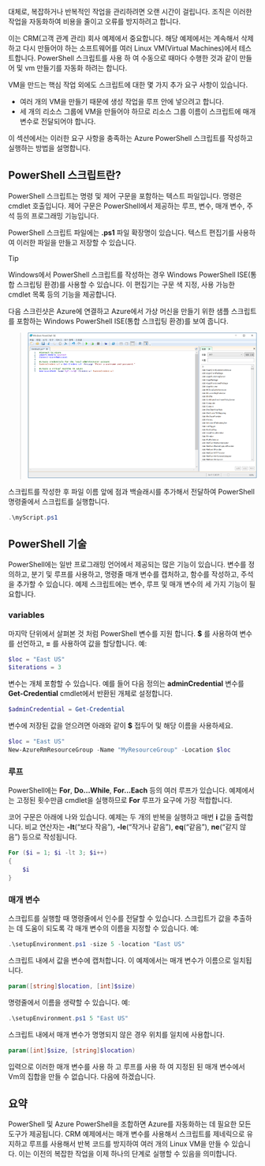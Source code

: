 대체로, 복잡하거나 반복적인 작업을 관리하려면 오랜 시간이 걸립니다. 조직은 이러한 작업을 자동화하여 비용을 줄이고 오류를 방지하려고 합니다.

이는 CRM(고객 관계 관리) 회사 예제에서 중요합니다. 해당 예제에서는 계속해서 삭제하고 다시 만들어야 하는 소프트웨어를 여러 Linux VM(Virtual Machines)에서 테스트합니다. PowerShell 스크립트를 사용 하 여 수동으로 때마다 수행한 것과 같이 만들어 및 vm 만들기를 자동화 하려는 합니다.

VM을 만드는 핵심 작업 외에도 스크립트에 대한 몇 가지 추가 요구 사항이 있습니다. 
- 여러 개의 VM을 만들기 때문에 생성 작업을 루프 안에 넣으려고 합니다.
- 세 개의 리소스 그룹에 VM을 만들어야 하므로 리소스 그룹 이름이 스크립트에 매개 변수로 전달되어야 합니다.

이 섹션에서는 이러한 요구 사항을 충족하는 Azure PowerShell 스크립트를 작성하고 실행하는 방법을 설명합니다.

## <a name="what-is-a-powershell-script"></a>PowerShell 스크립트란?
PowerShell 스크립트는 명령 및 제어 구문을 포함하는 텍스트 파일입니다. 명령은 cmdlet 호출입니다. 제어 구문은 PowerShell에서 제공하는 루프, 변수, 매개 변수, 주석 등의 프로그래밍 기능입니다.

PowerShell 스크립트 파일에는 **.ps1** 파일 확장명이 있습니다. 텍스트 편집기를 사용하여 이러한 파일을 만들고 저장할 수 있습니다. 

> [!TIP]
> Windows에서 PowerShell 스크립트를 작성하는 경우 Windows PowerShell ISE(통합 스크립팅 환경)를 사용할 수 있습니다. 이 편집기는 구문 색 지정, 사용 가능한 cmdlet 목록 등의 기능을 제공합니다.
>
다음 스크린샷은 Azure에 연결하고 Azure에서 가상 머신을 만들기 위한 샘플 스크립트를 포함하는 Windows PowerShell ISE(통합 스크립팅 환경)를 보여 줍니다.

>![가상 머신을 만드는 스크립트가 편집 창에서 열려 있는 Windows PowerShell 통합 스크립팅 환경 스크린샷](../media/7-windows-powershell-ise-screenshot.png)

스크립트를 작성한 후 파일 이름 앞에 점과 백슬래시를 추가해서 전달하여 PowerShell 명령줄에서 스크립트를 실행합니다.

```powershell
.\myScript.ps1
```

## <a name="powershell-techniques"></a>PowerShell 기술
PowerShell에는 일반 프로그래밍 언어에서 제공되는 많은 기능이 있습니다. 변수를 정의하고, 분기 및 루프를 사용하고, 명령줄 매개 변수를 캡처하고, 함수를 작성하고, 주석을 추가할 수 있습니다. 예제 스크립트에는 변수, 루프 및 매개 변수의 세 가지 기능이 필요합니다.

### <a name="variables"></a>variables
마지막 단위에서 살펴본 것 처럼 PowerShell 변수를 지원 합니다. **$** 를 사용하여 변수를 선언하고, **=** 를 사용하여 값을 할당합니다. 예:

```powershell
$loc = "East US"
$iterations = 3
```

변수는 개체 포함할 수 있습니다. 예를 들어 다음 정의는 **adminCredential** 변수를 **Get-Credential** cmdlet에서 반환된 개체로 설정합니다.

```powershell
$adminCredential = Get-Credential
```

변수에 저장된 값을 얻으려면 아래와 같이 **$** 접두어 및 해당 이름을 사용하세요. 

```powershell
$loc = "East US"
New-AzureRmResourceGroup -Name "MyResourceGroup" -Location $loc
```

### <a name="loops"></a>루프
PowerShell에는 **For**, **Do...While**, **For...Each** 등의 여러 루프가 있습니다. 예제에서는 고정된 횟수만큼 cmdlet을 실행하므로 **For** 루프가 요구에 가장 적합합니다.

코어 구문은 아래에 나와 있습니다. 예제는 두 개의 반복을 실행하고 매번 **i** 값을 출력합니다. 비교 연산자는 **-lt**(“보다 작음”), **-le**(“작거나 같음”), **eq**(“같음”), **ne**(“같지 않음”) 등으로 작성됩니다.

```powershell
For ($i = 1; $i -lt 3; $i++)
{
    $i
}
```

### <a name="parameters"></a>매개 변수
스크립트를 실행할 때 명령줄에서 인수를 전달할 수 있습니다. 스크립트가 값을 추출하는 데 도움이 되도록 각 매개 변수의 이름을 지정할 수 있습니다. 예: 

```powershell
.\setupEnvironment.ps1 -size 5 -location "East US"
```

스크립트 내에서 값을 변수에 캡처합니다. 이 예제에서는 매개 변수가 이름으로 일치됩니다.

```powershell
param([string]$location, [int]$size)
```

명령줄에서 이름을 생략할 수 있습니다. 예: 

```powershell
.\setupEnvironment.ps1 5 "East US"
```

스크립트 내에서 매개 변수가 명명되지 않은 경우 위치를 일치에 사용합니다.

```powershell
param([int]$size, [string]$location)
```

입력으로 이러한 매개 변수를 사용 하 고 루프를 사용 하 여 지정된 된 매개 변수에서 Vm의 집합을 만들 수 없습니다. 다음에 하겠습니다.

## <a name="summary"></a>요약
PowerShell 및 Azure PowerShell을 조합하면 Azure를 자동화하는 데 필요한 모든 도구가 제공됩니다. CRM 예제에서는 매개 변수를 사용해서 스크립트를 제네릭으로 유지하고 루프를 사용해서 반복 코드를 방지하여 여러 개의 Linux VM을 만들 수 있습니다. 이는 이전의 복잡한 작업을 이제 하나의 단계로 실행할 수 있음을 의미합니다.